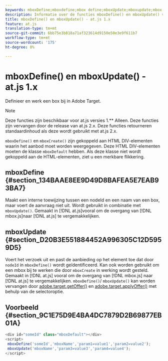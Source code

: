 ```yaml
---
keywords: mboxDefine;mboxdefine;mbox define;mboxUpdate;mboxupdate;mbox update;at.js;functions;function
description: Informatie over de functies mboxDefine() en mboxUpdate() voor de JavaScript-bibliotheek van Adobe Target at.js.
title: mboxDefine() en mboxUpdate() - at.js 1.x
feature: at.js
translation-type: tm+mt
source-git-commit: 6bb75e3b818a71af323614d9150e50e3e9f611b7
workflow-type: tm+mt
source-wordcount: '175'
ht-degree: 0%

---
```



# mboxDefine() en mboxUpdate() - at.js 1.x

Definieer en werk een box bij in Adobe Target.

>[!NOTE]
>
>Deze functies zijn beschikbaar voor at.js versies 1.** Alleen. Deze functies zijn vervangen door de release van at.js 2.x. Deze functies retourneren standaardinhoud als deze wordt gebruikt met at.js 2.x.

`mboxDefine()` en  `mboxCreate()` zijn gekoppeld aan HTML DIV-elementen waarin het aanbod moet worden weergegeven. Deze HTML DIV-elementen moeten de klasse `mboxDefault` hebben. Als deze klasse niet wordt gekoppeld aan de HTML-elementen, ziet u een merkbare flikkering.

## mboxDefine {#section_134BAAE8EE9D49D8BAFEA5E7EAB93BA7}

Maakt een interne toewijzing tussen een nodeId en een naam van een box, maar voert de aanvraag niet uit. Wordt gebruikt in combinatie met `mboxUpdate()`. Gemaakt in [!DNL at.js]vooral om de overgang van [!DNL mbox.js]naar [!DNL at.js] te vergemakkelijken.

## mboxUpdate {#section_D20B3E551884452A996305C12D5959D5}

Voert het verzoek uit en past de aanbieding op het element toe dat door `nodeId` in `mboxDefine()` wordt geïdentificeerd. Kan ook worden gebruikt om een mbox bij te werken die door `mboxCreate` in werking wordt gesteld. Gemaakt in [!DNL at.js] vooral om de overgang van [!DNL mbox.js] naar [!DNL at.js] te vergemakkelijken. `mboxDefine()`/  `mboxUpdate()` kan worden vervangen door  [adobe.target.getOffer()](/help/c-implementing-target/c-implementing-target-for-client-side-web/adobe-target-getoffer.md) en  [adobe.target.applyOffer()](/help/c-implementing-target/c-implementing-target-for-client-side-web/adobe-target-applyoffer.md) met behulp van de selectoroptie.

## Voorbeeld {#section_9C1E75D9E4BA4DC7879D2B69877EB01A}

```javascript
<div id="someId" class="mboxDefault"></div> 
<script> 
 mboxDefine('someId','mboxName','param1=value1','param2=value2'); 
 mboxUpdate('mboxName','param3=value3','param4=value4'); 
</script>
```
